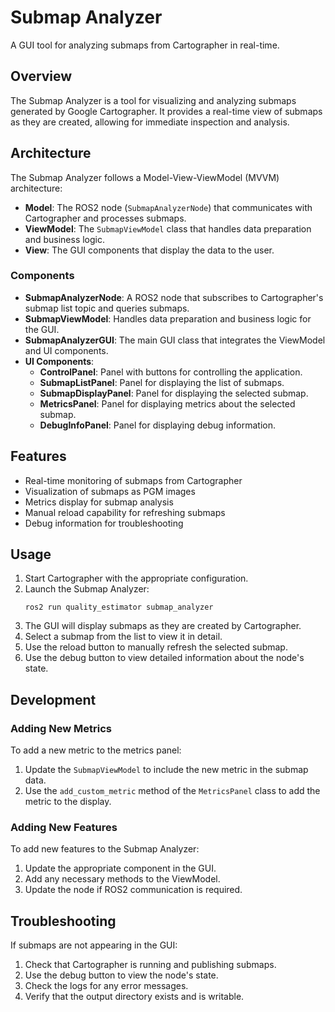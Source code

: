 # Submap Analyzer

A GUI tool for analyzing submaps from Cartographer in real-time.

## Overview

The Submap Analyzer is a tool for visualizing and analyzing submaps generated by Google Cartographer. It provides a real-time view of submaps as they are created, allowing for immediate inspection and analysis.

## Architecture

The Submap Analyzer follows a Model-View-ViewModel (MVVM) architecture:

- **Model**: The ROS2 node (`SubmapAnalyzerNode`) that communicates with Cartographer and processes submaps.
- **ViewModel**: The `SubmapViewModel` class that handles data preparation and business logic.
- **View**: The GUI components that display the data to the user.

### Components

- **SubmapAnalyzerNode**: A ROS2 node that subscribes to Cartographer's submap list topic and queries submaps.
- **SubmapViewModel**: Handles data preparation and business logic for the GUI.
- **SubmapAnalyzerGUI**: The main GUI class that integrates the ViewModel and UI components.
- **UI Components**:
  - **ControlPanel**: Panel with buttons for controlling the application.
  - **SubmapListPanel**: Panel for displaying the list of submaps.
  - **SubmapDisplayPanel**: Panel for displaying the selected submap.
  - **MetricsPanel**: Panel for displaying metrics about the selected submap.
  - **DebugInfoPanel**: Panel for displaying debug information.

## Features

- Real-time monitoring of submaps from Cartographer
- Visualization of submaps as PGM images
- Metrics display for submap analysis
- Manual reload capability for refreshing submaps
- Debug information for troubleshooting

## Usage

1. Start Cartographer with the appropriate configuration.
2. Launch the Submap Analyzer:
   ```
   ros2 run quality_estimator submap_analyzer
   ```
3. The GUI will display submaps as they are created by Cartographer.
4. Select a submap from the list to view it in detail.
5. Use the reload button to manually refresh the selected submap.
6. Use the debug button to view detailed information about the node's state.

## Development

### Adding New Metrics

To add a new metric to the metrics panel:

1. Update the `SubmapViewModel` to include the new metric in the submap data.
2. Use the `add_custom_metric` method of the `MetricsPanel` class to add the metric to the display.

### Adding New Features

To add new features to the Submap Analyzer:

1. Update the appropriate component in the GUI.
2. Add any necessary methods to the ViewModel.
3. Update the node if ROS2 communication is required.

## Troubleshooting

If submaps are not appearing in the GUI:

1. Check that Cartographer is running and publishing submaps.
2. Use the debug button to view the node's state.
3. Check the logs for any error messages.
4. Verify that the output directory exists and is writable. 